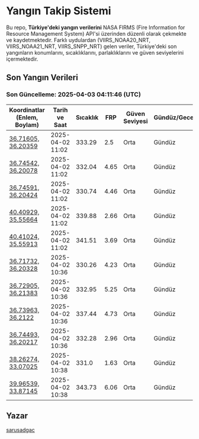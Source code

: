 # Yangın Takip Sistemi

Bu repo, **Türkiye'deki yangın verilerini** NASA FIRMS (Fire Information for Resource Management System) API'si üzerinden düzenli olarak çekmekte ve kaydetmektedir. Farklı uydulardan (VIIRS_NOAA20_NRT, VIIRS_NOAA21_NRT, VIIRS_SNPP_NRT) gelen veriler, Türkiye'deki son yangınların konumlarını, sıcaklıklarını, parlaklıklarını ve güven seviyelerini içermektedir.

## Son Yangın Verileri
### Son Güncelleme: 2025-04-03 04:11:46 (UTC)

| Koordinatlar (Enlem, Boylam) | Tarih ve Saat | Sıcaklık | FRP | Güven Seviyesi | Gündüz/Gece |
|-----------------------------|----------------|----------|-----|----------------|-------------|
| [36.71605, 36.20359](https://www.google.com/maps?q=36.71605,36.20359) | 2025-04-02 11:02 | 333.29 | 2.5 | Orta | Gündüz |
| [36.74542, 36.20078](https://www.google.com/maps?q=36.74542,36.20078) | 2025-04-02 11:02 | 332.04 | 4.65 | Orta | Gündüz |
| [36.74591, 36.20424](https://www.google.com/maps?q=36.74591,36.20424) | 2025-04-02 11:02 | 330.74 | 4.46 | Orta | Gündüz |
| [40.40929, 35.55664](https://www.google.com/maps?q=40.40929,35.55664) | 2025-04-02 11:02 | 339.88 | 2.66 | Orta | Gündüz |
| [40.41024, 35.55913](https://www.google.com/maps?q=40.41024,35.55913) | 2025-04-02 11:02 | 341.51 | 3.69 | Orta | Gündüz |
| [36.71732, 36.20328](https://www.google.com/maps?q=36.71732,36.20328) | 2025-04-02 10:36 | 330.26 | 4.23 | Orta | Gündüz |
| [36.72905, 36.21383](https://www.google.com/maps?q=36.72905,36.21383) | 2025-04-02 10:36 | 332.95 | 5.25 | Orta | Gündüz |
| [36.73963, 36.2122](https://www.google.com/maps?q=36.73963,36.2122) | 2025-04-02 10:36 | 337.44 | 4.73 | Orta | Gündüz |
| [36.74493, 36.20217](https://www.google.com/maps?q=36.74493,36.20217) | 2025-04-02 10:36 | 332.28 | 2.96 | Orta | Gündüz |
| [38.26274, 33.07025](https://www.google.com/maps?q=38.26274,33.07025) | 2025-04-02 10:38 | 331.0 | 1.63 | Orta | Gündüz |
| [39.96539, 33.87145](https://www.google.com/maps?q=39.96539,33.87145) | 2025-04-02 10:38 | 343.73 | 6.06 | Orta | Gündüz |

## Yazar

[sarusadgac](https://x.com/sarusadgac)
